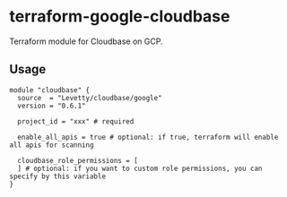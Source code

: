 # terraform-google-cloudbase

Terraform module for Cloudbase on GCP.

## Usage
```
module "cloudbase" {
  source  = "Levetty/cloudbase/google"
  version = "0.6.1"

  project_id = "xxx" # required

  enable_all_apis = true # optional: if true, terraform will enable all apis for scanning

  cloudbase_role_permissions = [
  ] # optional: if you want to custom role permissions, you can specify by this variable
}
```
